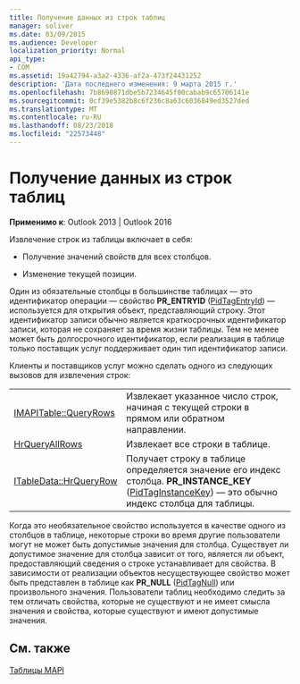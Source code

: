 ```yaml
---
title: Получение данных из строк таблиц
manager: soliver
ms.date: 03/09/2015
ms.audience: Developer
localization_priority: Normal
api_type:
- COM
ms.assetid: 19a42794-a3a2-4336-af2a-473f24431252
description: 'Дата последнего изменения: 9 марта 2015 г.'
ms.openlocfilehash: 7b8690871dbe5b7234645f00cabab9c65706141e
ms.sourcegitcommit: 0cf39e5382b8c6f236c8a63c6036849ed3527ded
ms.translationtype: MT
ms.contentlocale: ru-RU
ms.lasthandoff: 08/23/2018
ms.locfileid: "22573448"
---
```

# <a name="retrieving-data-from-table-rows"></a>Получение данных из строк таблиц

  
  
**Применимо к**: Outlook 2013 | Outlook 2016 
  
Извлечение строк из таблицы включает в себя:
  
- Получение значений свойств для всех столбцов.
    
- Изменение текущей позиции.
    
Один из обязательные столбцы в большинстве таблицах — это идентификатор операции — свойство **PR_ENTRYID** ([PidTagEntryId](pidtagentryid-canonical-property.md)) — используется для открытия объект, представляющий строку. Этот идентификатор записи обычно является краткосрочных идентификатор записи, которая не сохраняет за время жизни таблицы. Тем не менее может быть долгосрочного идентификатор, если реализация в таблице только поставщик услуг поддерживает один тип идентификатор записи.
  
Клиенты и поставщиков услуг можно сделать одного из следующих вызовов для извлечения строк:
  
|||
|:-----|:-----|
|[IMAPITable::QueryRows](imapitable-queryrows.md) <br/> |Извлекает указанное число строк, начиная с текущей строки в прямом или обратном направлении.  <br/> |
|[HrQueryAllRows](hrqueryallrows.md) <br/> |Извлекает все строки в таблице.  <br/> |
|[ITableData::HrQueryRow](itabledata-hrqueryrow.md) <br/> |Получает строку в таблице определяется значение его индекс столбца. **PR_INSTANCE_KEY** ([PidTagInstanceKey](pidtaginstancekey-canonical-property.md)) — это обычно индекс столбца для таблицы.  <br/> |
   
Когда это необязательное свойство используется в качестве одного из столбцов в таблице, некоторые строки во время другие пользователи могут не может быть допустимые значения для столбца. Существует ли допустимое значение для столбца зависит от того, является ли объект, предоставляющий сведения о строке устанавливает для свойства. В зависимости от реализации объектов несуществующее свойство может быть представлен в таблице как **PR_NULL** ([PidTagNull](pidtagnull-canonical-property.md)) или произвольного значения. Пользователи таблиц необходимо следить за тем отличать свойства, которые не существуют и не имеет смысла значения и свойства, которые существуют и имеют допустимые значения. 
  
## <a name="see-also"></a>См. также



[Таблицы MAPI](mapi-tables.md)

